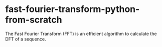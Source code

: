 # fast-fourier-transform-python-from-scratch
The Fast Fourier Transform (FFT) is an efficient algorithm to calculate the DFT of a sequence.
